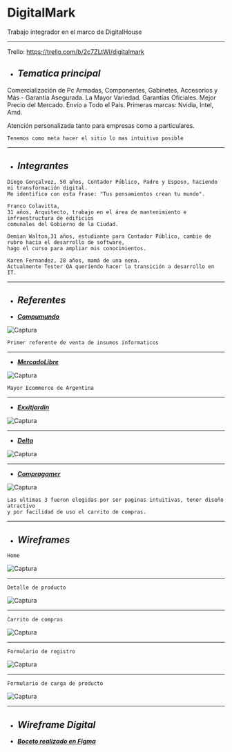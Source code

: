 # DigitalMark
Trabajo integrador en el marco de DigitalHouse
___
Trello:
https://trello.com/b/2c7ZLtWl/digitalmark

+ ## ___Tematica principal___

Comercialización de Pc Armadas, Componentes, Gabinetes, Accesorios y Más - Garantía Asegurada. 
La Mayor Variedad. Garantías Oficiales. Mejor Precio del Mercado. Envío a Todo el País. Primeras marcas: Nvidia, Intel, Amd.

Atención personalizada tanto para empresas como a particulares.
```
Tenemos como meta hacer el sitio lo mas intuitivo posible
```
___

+ ## ___Integrantes___
    
```  
Diego Gonçalvez, 50 años, Contador Público, Padre y Esposo, haciendo mi transformación digital. 
Me identifico con esta frase: "Tus pensamientos crean tu mundo". 

```

```  
Franco Colavitta,
31 años, Arquitecto, trabajo en el área de mantenimiento e infraestructura de edificios 
comunales del Gobierno de la Ciudad.

```

```  
Demian Walton,31 años, estudiante para Contador Público, cambie de rubro hacia el desarrollo de software, 
hago el curso para ampliar mis conocimientos.

```

```  
Karen Fernandez, 28 años, mamá de una nena. 
Actualmente Tester QA queríendo hacer la transición a desarrollo en IT. 

```
___

+ ## ___Referentes___

- [___Compumundo___](https://www.compumundo.com/ar/)

![Captura](/Screens/Compumundo.png)
 ```
 Primer referente de venta de insumos informaticos
```
___

- [___MercadoLibre___](https://www.mercadolibre.com/ar/)

![Captura](/Screens/ML.png)
 ```
 Mayor Ecommerce de Argentina
```
___

- [___Exxitjardin___](https://www.exxitjardin.com/ar/)

![Captura](/Screens/exx.png)

___
- [___Delta___](https://www.delta.com/ar/)

![Captura](/Screens/delta.png)

___
- [___Compragamer___](https://www.compragamer.com/ar/)

![Captura](/Screens/compraGamer.png)

```
Las ultimas 3 fueron elegidas por ser paginas intuitivas, tener diseño atractivo 
y por facilidad de uso el carrito de compras.
```
___

+ ## ___Wireframes___

```
Home
```
![Captura](/Screens/Home.jpg)

___

```
Detalle de producto
```
![Captura](/Screens/Product_details.jpg)

___

```
Carrito de compras
```
![Captura](/Screens/cart.jpg)

___

```
Formulario de registro
```
![Captura](/Screens/Login.jpg)

___

```
Formulario de carga de producto
```
![Captura](/Screens/new_products.jpg)

___

+ ## ___Wireframe Digital___

- [___Boceto realizado en Figma___](https://www.figma.com/file/jg05OzD9lvP5J9yrdPi2Eg/Nuevos-productos?node-id=0%3A1)
